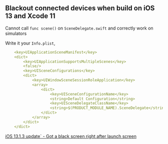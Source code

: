 ## Blackout connected devices when build on iOS 13 and Xcode 11

Cannot call `func scene()` on `SceneDelegate.swift` and correctly work on simulators

Write it your `Info.plist`,

```yaml
	<key>UIApplicationSceneManifest</key>
	<dict>
		<key>UIApplicationSupportsMultipleScenes</key>
		<false/>
		<key>UISceneConfigurations</key>
		<dict>
			<key>UIWindowSceneSessionRoleApplication</key>
			<array>
				<dict>
					<key>UISceneConfigurationName</key>
					<string>Default Configuration</string>
					<key>UISceneDelegateClassName</key>
					<string>$(PRODUCT_MODULE_NAME).SceneDelegate</string>
				</dict>
			</array>
		</dict>
	</dict>
```

[iOS 13.1.3 update` - Got a black screen right after launch screen](https://stackoverflow.com/questions/58485328/ios-13-1-3-update-got-a-black-screen-right-after-launch-screen)
